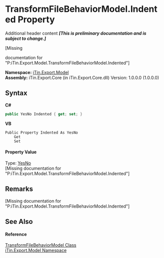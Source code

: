 # TransformFileBehaviorModel.Indented Property 
Additional header content _**\[This is preliminary documentation and is subject to change.\]**_

\[Missing <summary> documentation for "P:iTin.Export.Model.TransformFileBehaviorModel.Indented"\]

**Namespace:**&nbsp;<a href="ef57ffcc-e95e-b212-5a46-9aa6f5a3511f">iTin.Export.Model</a><br />**Assembly:**&nbsp;iTin.Export.Core (in iTin.Export.Core.dll) Version: 1.0.0.0 (1.0.0.0)

## Syntax

**C#**<br />
``` C#
public YesNo Indented { get; set; }
```

**VB**<br />
``` VB
Public Property Indented As YesNo
	Get
	Set
```


#### Property Value
Type: <a href="a886c085-761c-2fe7-9c0a-a64617595f6a">YesNo</a><br />\[Missing <value> documentation for "P:iTin.Export.Model.TransformFileBehaviorModel.Indented"\]

## Remarks
\[Missing <remarks> documentation for "P:iTin.Export.Model.TransformFileBehaviorModel.Indented"\]

## See Also


#### Reference
<a href="a68db287-f0b1-0ac4-5f2d-5bd8ee3b83c4">TransformFileBehaviorModel Class</a><br /><a href="ef57ffcc-e95e-b212-5a46-9aa6f5a3511f">iTin.Export.Model Namespace</a><br />